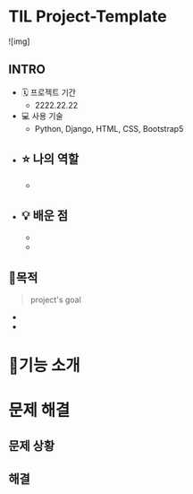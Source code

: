 # TIL Project-Template

![img]

## INTRO

- 🗓 프로젝트 기간
  - 2222.22.22
- 💻 사용 기술
  - Python, Django, HTML, CSS, Bootstrap5
- ⭐ 나의 역할
  - 
  - 
- 💡 배운 점
  - 
  - 
  - 



## 🚩목적

> project's goal

- 
- 



# 🧾기능 소개



# 문제 해결

## 문제 상황





## 해결



```python

```